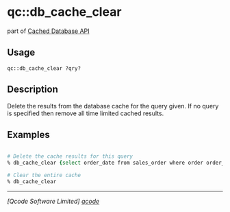 qc::db_cache_clear
==================

part of [Cached Database API](../)

Usage
-----
`qc::db_cache_clear ?qry?`

Description
-----------
Delete the results from the database cache for the query given. If no query is specified then remove all time limited cached results.

Examples
--------
```tcl

# Delete the cache results for this query
% db_cache_clear {select order_date from sales_order where order order_number=123}

# Clear the entire cache
% db_cache_clear

```

----------------------------------
*[Qcode Software Limited] [qcode]*

[qcode]: http://www.qcode.co.uk "Qcode Software"